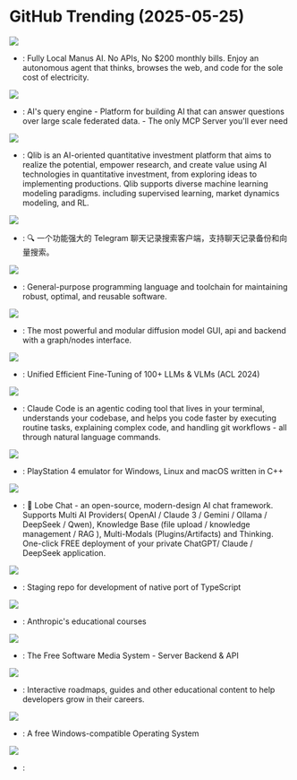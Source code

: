 # GitHub Trending (2025-05-25)

![](https://img.shields.io/badge/Python-New%20603-green?style=flat-square&logo=appveyor)
- [](https://github.comundefined): Fully Local Manus AI. No APIs, No $200 monthly bills. Enjoy an autonomous agent that thinks, browses the web, and code for the sole cost of electricity.

![](https://img.shields.io/badge/Python-New%20415-green?style=flat-square&logo=appveyor)
- [](https://github.comundefined): AI's query engine - Platform for building AI that can answer questions over large scale federated data. - The only MCP Server you'll ever need

![](https://img.shields.io/badge/Python-New%20615-green?style=flat-square&logo=appveyor)
- [](https://github.comundefined): Qlib is an AI-oriented quantitative investment platform that aims to realize the potential, empower research, and create value using AI technologies in quantitative investment, from exploring ideas to implementing productions. Qlib supports diverse machine learning modeling paradigms. including supervised learning, market dynamics modeling, and RL.

![](https://img.shields.io/badge/TypeScript-New%20102-green?style=flat-square&logo=appveyor)
- [](https://github.comundefined): 🔍 一个功能强大的 Telegram 聊天记录搜索客户端，支持聊天记录备份和向量搜索。

![](https://img.shields.io/badge/Zig-New%2016-green?style=flat-square&logo=appveyor)
- [](https://github.comundefined): General-purpose programming language and toolchain for maintaining robust, optimal, and reusable software.

![](https://img.shields.io/badge/Python-New%2075-green?style=flat-square&logo=appveyor)
- [](https://github.comundefined): The most powerful and modular diffusion model GUI, api and backend with a graph/nodes interface.

![](https://img.shields.io/badge/Python-New%20470-green?style=flat-square&logo=appveyor)
- [](https://github.comundefined): Unified Efficient Fine-Tuning of 100+ LLMs & VLMs (ACL 2024)

![](https://img.shields.io/badge/Shell-New%20326-green?style=flat-square&logo=appveyor)
- [](https://github.comundefined): Claude Code is an agentic coding tool that lives in your terminal, understands your codebase, and helps you code faster by executing routine tasks, explaining complex code, and handling git workflows - all through natural language commands.

![](https://img.shields.io/badge/C%2B%2B-New%2062-green?style=flat-square&logo=appveyor)
- [](https://github.comundefined): PlayStation 4 emulator for Windows, Linux and macOS written in C++

![](https://img.shields.io/badge/TypeScript-New%20227-green?style=flat-square&logo=appveyor)
- [](https://github.comundefined): 🤯 Lobe Chat - an open-source, modern-design AI chat framework. Supports Multi AI Providers( OpenAI / Claude 3 / Gemini / Ollama / DeepSeek / Qwen), Knowledge Base (file upload / knowledge management / RAG ), Multi-Modals (Plugins/Artifacts) and Thinking. One-click FREE deployment of your private ChatGPT/ Claude / DeepSeek application.

![](https://img.shields.io/badge/Go-New%2073-green?style=flat-square&logo=appveyor)
- [](https://github.comundefined): Staging repo for development of native port of TypeScript

![](https://img.shields.io/badge/Jupyter%20Notebook-New%2023-green?style=flat-square&logo=appveyor)
- [](https://github.comundefined): Anthropic's educational courses

![](https://img.shields.io/badge/C%23-New%2025-green?style=flat-square&logo=appveyor)
- [](https://github.comundefined): The Free Software Media System - Server Backend & API

![](https://img.shields.io/badge/TypeScript-New%20203-green?style=flat-square&logo=appveyor)
- [](https://github.comundefined): Interactive roadmaps, guides and other educational content to help developers grow in their careers.

![](https://img.shields.io/badge/C-New%208-green?style=flat-square&logo=appveyor)
- [](https://github.comundefined): A free Windows-compatible Operating System

![](https://img.shields.io/badge/C-New%2073-green?style=flat-square&logo=appveyor)
- [](https://github.comundefined): 

